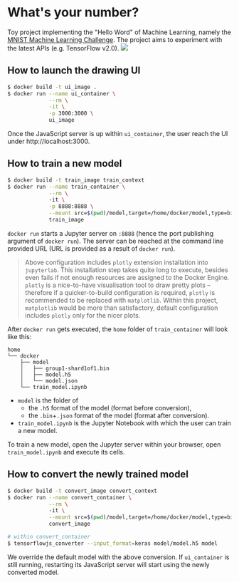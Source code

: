 # What's your number?

Toy project implementing the "Hello Word" of Machine Learning, namely the
[MNIST Machine Learning Challenge](https://www.kaggle.com/c/mnist-tutorial-machine-learning-challenge).
The project aims to experiment with the latest APIs (e.g. TensorFlow v2.0).
![](drawrecognitionui.gif)

## How to launch the drawing UI
```bash
$ docker build -t ui_image .
$ docker run --name ui_container \
             --rm \
             -it \
             -p 3000:3000 \
             ui_image
```
Once the JavaScript server is up within `ui_container`, the user reach the UI under http://localhost:3000.

## How to train a new model
```bash
$ docker build -t train_image train_context
$ docker run --name train_container \
             --rm \ 
             -it \
             -p 8888:8888 \
             --mount src=$(pwd)/model,target=/home/docker/model,type=bind \
             train_image
```
`docker run` starts a Jupyter server on `:8888` (hence the port publishing argument of `docker run`).
The server can be reached at the command line provided URL (URL is provided as a result of `docker run`).

>Above configuration includes `plotly` extension installation into `jupyterlab`. This installation step takes quite
long to execute, besides even fails if not enough resources are assigned to the Docker Engine. `plotly` is a nice-to-have
visualisation tool to draw pretty plots – therefore if a quicker-to-build configuration is required, `plotly` is
recommended to be replaced with `matplotlib`. Within this project, `matplotlib` would be more than satisfactory,
default configuration includes `plotly` only for the nicer plots.

After `docker run` gets executed, the `home` folder of `train_container` will look like this:
```
home
└── docker
    ├── model
    │   ├── group1-shard1of1.bin
    │   ├── model.h5
    │   └── model.json
    └── train_model.ipynb
```
- `model` is the folder of 
  - the `.h5` format of the model (format before conversion),
  - the `.bin`+`.json` format of the model (format after conversion).
- `train_model.ipynb` is the Jupyter Notebook with which the user can train a new model.

To train a new model, open the Jupyter server within your browser, open `train_model.ipynb` and execute its cells. 


## How to convert the newly trained model
```bash
$ docker build -t convert_image convert_context
$ docker run --name convert_container \
             --rm \ 
             -it \
             --mount src=$(pwd)/model,target=/home/docker/model,type=bind \
             convert_image

# within convert_container
$ tensorflowjs_converter --input_format=keras model/model.h5 model
```
We override the default model with the above conversion. If `ui_container` is still running, restarting its JavaScript
server will start using the newly converted model.